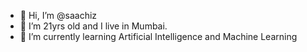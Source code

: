 - 👋 Hi, I’m @saachiz
- 👀 I’m 21yrs old and I live in Mumbai.
- 🌱 I’m currently learning Artificial Intelligence and Machine Learning


<!---
saachiz/saachiz is a ✨ special ✨ repository because its `README.md` (this file) appears on your GitHub profile.
You can click the Preview link to take a look at your changes.
--->
